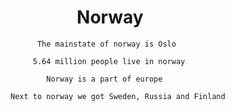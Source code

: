 
# ‎ ‎ ‎ ‎ ‎ ‎ ‎ ‎ ‎ ‎ ‎ ‎ ‎ ‎ ‎ ‎ Norway

          The mainstate of norway is Oslo

         5.64 million people live in norway

            Norway is a part of europe 

    Next to norway we got Sweden, Russia and Finland
